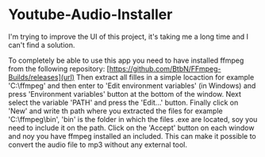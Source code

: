# Youtube-Audio-Installer
I'm trying to improve the UI of this project, it's taking me a long time and I can't find a solution.

To completely be able to use this app you need to have installed ffmpeg from the following repository: [https://github.com/BtbN/FFmpeg-Builds/releases](url)
Then extract all filles in a simple locaction for example 'C:\ffmpeg' and then enter to 'Edit environment variables' (in Windows) and press 'Environment variables' button at the bottom of the window.
Next select the variable 'PATH' and press the 'Edit...' button.
Finally click on 'New' and write th path where you extracted the files for example 'C:\ffmpeg\bin', 'bin' is the folder in which the files .exe are located, soy you need to include it on the path.
Click on the 'Accept' button on each window and noy you have ffmpeg installed an included.
This can make it possible to convert the audio file to mp3 without any external tool.
